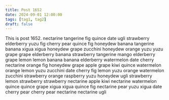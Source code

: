 ```yaml
---
title: Post 1652
date: 2024-09-01 12:00:00
tags: [tag1, tag2]
draft: false
---
```

This is post 1652.
nectarine
tangerine
fig
quince
date
ugli
strawberry
elderberry
yuzu
fig
cherry
pear
quince
fig
honeydew
banana
tangerine
banana
xigua
xigua
honeydew
grape
zucchini
honeydew
orange
yuzu
yuzu
grape
grape
elderberry
banana
strawberry
tangerine
mango
elderberry
grape
lemon
lemon
banana
banana
elderberry
watermelon
date
cherry
nectarine
orange
fig
honeydew
grape
apple
grape
kiwi
quince
watermelon
orange
lemon
yuzu
zucchini
date
cherry
fig
lemon
yuzu
orange
watermelon
zucchini
strawberry
orange
raspberry
yuzu
honeydew
ugli
strawberry
lemon
strawberry
strawberry
nectarine
apple
kiwi
nectarine
watermelon
quince
quince
grape
xigua
xigua
quince
fig
nectarine
pear
yuzu
xigua
date
cherry
pear
cherry
pear
nectarine
nectarine
ugli
